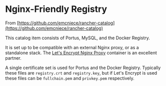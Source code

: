 <h1>Nginx-Friendly Registry</h1>

From [https://github.com/emcniece/rancher-catalog](https://github.com/emcniece/rancher-catalog)

This catalog item consists of Portus, MySQL, and the Docker Registry.

It is set up to be compatible with an external Nginx proxy, or as a standalone stack. The [Let's Encrypt Nginx Proxy](https://github.com/emcniece/rancher-catalog/tree/master/templates/letsencrypt-nginx-proxy/0) container is an excellent partner.

A single certificate set is used for Portus and the Docker Registry. Typically these files are `registry.crt` and `registry.key`, but if Let's Encrypt is used these files can be `fullchain.pem` and `privkey.pem` respectively.